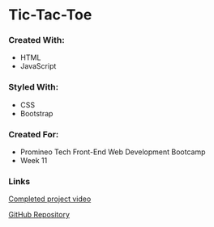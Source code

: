 ﻿# Tic-Tac-Toe
### Created With:
<ul>
  <li>HTML</li>
  <li>JavaScript</li>
</ul>

### Styled With:
<ul>
  <li>CSS</li>
  <li>Bootstrap</li>
</ul>

### Created For:
<ul>
  <li>Promineo Tech Front-End Web Development Bootcamp</li>
  <li>Week 11</li>
</ul>

### Links
[Completed project video](https://youtu.be/dD049tD935Q/)

[GitHub Repository]( https://github.com/JennRutledge/week11TicTacToe)


